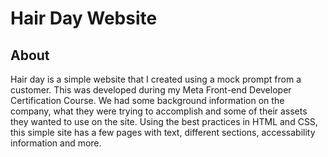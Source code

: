 # Hair Day Website
## About 
Hair day is a simple website that I created using a mock prompt from a customer. This was developed during my Meta Front-end Developer Certification Course. We had some background information on the company, what they were trying to accomplish and some of their assets they wanted to use on the site. Using the best practices in HTML and CSS, this simple site has a few pages with text, different sections, accessability information and more.
